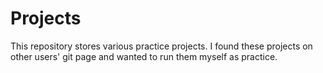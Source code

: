 # Projects
This repository stores various practice projects. I found these projects on other users' git page and wanted to run them myself as practice.
